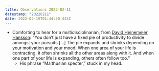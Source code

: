 ```yaml
---
title: Observations 2022-02-11
datestamp: "20220211"
date: 2022-02-19T01:44:50.443Z
---
```

- Comforting to hear for a multidisciplinarian, from [David Heinemeier Hansson](https://world.hey.com/dhh/i-won-t-let-you-pay-me-for-my-open-source-d7cf4568): “You don’t just have a fixed pie of productivity to divide amongst your pursuits […] The pie expands and shrinks depending on your motivation and your mood. When one area of your life is contracting, it often shrinks all the other areas along with it. And when one part of your life is expanding, others often follow too.”
	- His phrase “Malthusian specter,” stuck in my head.
